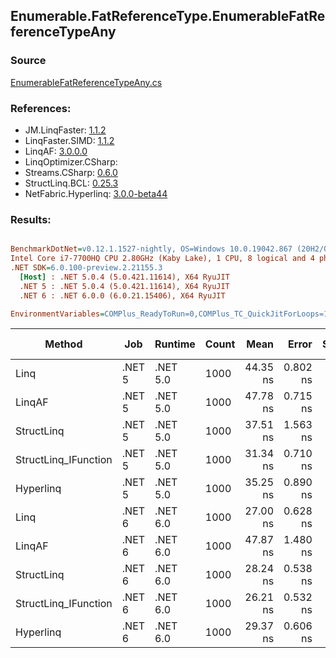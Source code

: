 ﻿## Enumerable.FatReferenceType.EnumerableFatReferenceTypeAny

### Source
[EnumerableFatReferenceTypeAny.cs](../LinqBenchmarks/Enumerable/FatReferenceType/EnumerableFatReferenceTypeAny.cs)

### References:
- JM.LinqFaster: [1.1.2](https://www.nuget.org/packages/JM.LinqFaster/1.1.2)
- LinqFaster.SIMD: [1.1.2](https://www.nuget.org/packages/LinqFaster.SIMD/1.0.3)
- LinqAF: [3.0.0.0](https://www.nuget.org/packages/LinqAF/3.0.0.0)
- LinqOptimizer.CSharp: [](https://www.nuget.org/packages/LinqOptimizer.CSharp/)
- Streams.CSharp: [0.6.0](https://www.nuget.org/packages/Streams.CSharp/0.6.0)
- StructLinq.BCL: [0.25.3](https://www.nuget.org/packages/StructLinq.BCL/0.25.3)
- NetFabric.Hyperlinq: [3.0.0-beta44](https://www.nuget.org/packages/NetFabric.Hyperlinq/3.0.0-beta44)

### Results:
``` ini

BenchmarkDotNet=v0.12.1.1527-nightly, OS=Windows 10.0.19042.867 (20H2/October2020Update)
Intel Core i7-7700HQ CPU 2.80GHz (Kaby Lake), 1 CPU, 8 logical and 4 physical cores
.NET SDK=6.0.100-preview.2.21155.3
  [Host] : .NET 5.0.4 (5.0.421.11614), X64 RyuJIT
  .NET 5 : .NET 5.0.4 (5.0.421.11614), X64 RyuJIT
  .NET 6 : .NET 6.0.0 (6.0.21.15406), X64 RyuJIT

EnvironmentVariables=COMPlus_ReadyToRun=0,COMPlus_TC_QuickJitForLoops=1,COMPlus_TieredPGO=1  

```
|               Method |    Job |  Runtime | Count |     Mean |    Error |   StdDev |   Median |  Gen 0 | Gen 1 | Gen 2 | Allocated |
|--------------------- |------- |--------- |------ |---------:|---------:|---------:|---------:|-------:|------:|------:|----------:|
|                 Linq | .NET 5 | .NET 5.0 |  1000 | 44.35 ns | 0.802 ns | 0.750 ns | 44.15 ns | 0.0153 |     - |     - |      48 B |
|               LinqAF | .NET 5 | .NET 5.0 |  1000 | 47.78 ns | 0.715 ns | 0.597 ns | 47.83 ns | 0.0153 |     - |     - |      48 B |
|           StructLinq | .NET 5 | .NET 5.0 |  1000 | 37.51 ns | 1.563 ns | 4.608 ns | 36.90 ns | 0.0229 |     - |     - |      72 B |
| StructLinq_IFunction | .NET 5 | .NET 5.0 |  1000 | 31.34 ns | 0.710 ns | 0.818 ns | 31.40 ns | 0.0229 |     - |     - |      72 B |
|            Hyperlinq | .NET 5 | .NET 5.0 |  1000 | 35.25 ns | 0.890 ns | 2.610 ns | 35.30 ns | 0.0153 |     - |     - |      48 B |
|                 Linq | .NET 6 | .NET 6.0 |  1000 | 27.00 ns | 0.628 ns | 1.392 ns | 26.53 ns | 0.0153 |     - |     - |      48 B |
|               LinqAF | .NET 6 | .NET 6.0 |  1000 | 47.87 ns | 1.480 ns | 4.362 ns | 47.90 ns | 0.0153 |     - |     - |      48 B |
|           StructLinq | .NET 6 | .NET 6.0 |  1000 | 28.24 ns | 0.538 ns | 1.225 ns | 27.77 ns | 0.0229 |     - |     - |      72 B |
| StructLinq_IFunction | .NET 6 | .NET 6.0 |  1000 | 26.21 ns | 0.532 ns | 0.498 ns | 26.05 ns | 0.0229 |     - |     - |      72 B |
|            Hyperlinq | .NET 6 | .NET 6.0 |  1000 | 29.37 ns | 0.606 ns | 1.700 ns | 28.79 ns | 0.0153 |     - |     - |      48 B |
